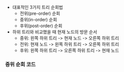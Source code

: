 - 대표적인 3가지 트리 순회법
	- 전위(pre-order) 순회
	- 중위(in-order) 순회
	- 후위(post-order) 순회
- 하위 트리와 비교했을 때 현재 노드의 방문 순서
	- 중위: 왼쪽 하위 트리 -> 현재 노드 -> 오른쪽 하위 트리
	- 전위: 현재 노드 -> 왼쪽 하위 트리 -> 오른쪽 하위 트리
	- 후위: 왼쪽 하위 트리 -> 오른쪽 하위 트리 -> 현재 노드


### 중위 순회 코드
```java

```